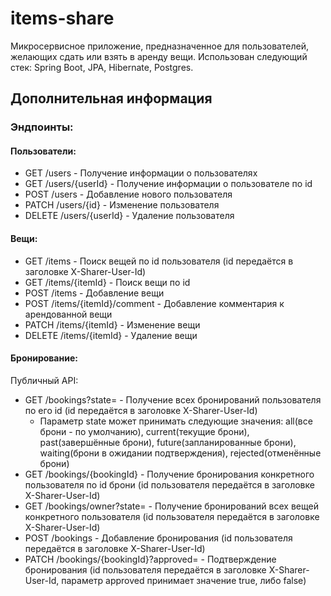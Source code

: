 # items-share
Микросервисное приложение, предназначенное для пользователей, желающих сдать или взять в аренду вещи. Использован следующий стек: Spring Boot, JPA, Hibernate, Postgres.

## Дополнительная информация

### Эндпоинты:

#### Пользователи:
 - GET /users - Получение информации о пользователях
 - GET /users/{userId} - Получение информации о пользователе по id
 - POST /users - Добавление нового пользователя
 - PATCH /users/{id} - Изменение пользователя
 - DELETE /users/{userId} - Удаление пользователя

#### Вещи:
 - GET /items - Поиск вещей по id пользователя (id передаётся в заголовке X-Sharer-User-Id)
 - GET /items/{itemId} - Поиск вещи по id
 - POST /items - Добавление вещи
 - POST /items/{itemId}/comment - Добавление комментария к арендованной вещи
 - PATCH /items/{itemId} - Изменение вещи
 - DELETE /items/{itemId} - Удаление вещи

#### Бронирование:
Публичный API:
 - GET /bookings?state= - Получение всех бронирований пользователя по его id (id передаётся в заголовке X-Sharer-User-Id)
   - Параметр state может принимать следующие значения: all(все брони - по умолчанию), current(текущие брони), past(завершённые брони), future(запланированные брони), waiting(брони в ожидании подтверждения), rejected(отменённые брони)
 - GET /bookings/{bookingId} - Получение бронирования конкретного пользователя по id брони (id пользователя передаётся в заголовке X-Sharer-User-Id)
 - GET /bookings/owner?state= - Получение бронирований всех вещей конкретного пользователя (id пользователя передаётся в заголовке X-Sharer-User-Id)
 - POST /bookings - Добавление бронирования (id пользователя передаётся в заголовке X-Sharer-User-Id)
 - PATCH /bookings/{bookingId}?approved= - Подтверждение бронирования (id пользователя передаётся в заголовке X-Sharer-User-Id, параметр approved принимает значение true, либо false)
